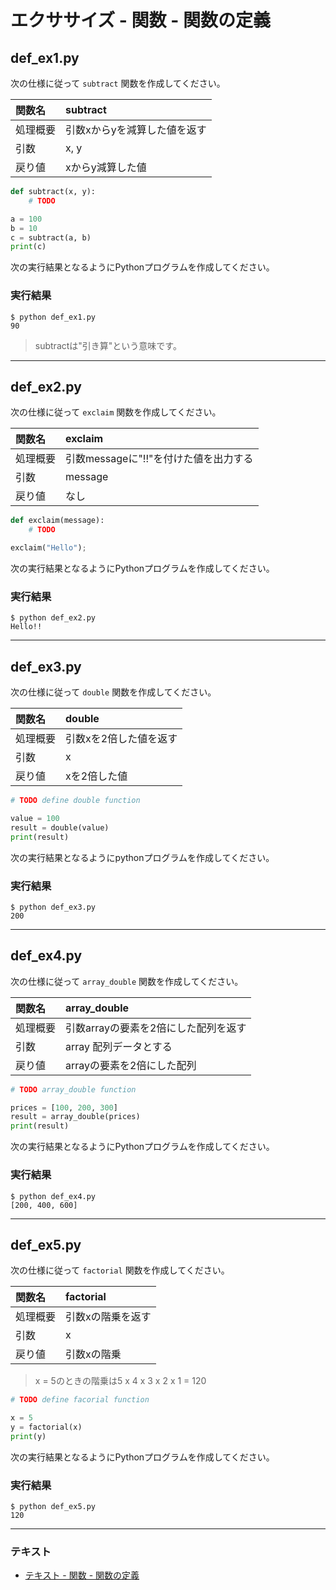 # エクササイズ - 関数 - 関数の定義

## def_ex1.py

次の仕様に従って `subtract` 関数を作成してください。

|関数名|subtract|
|:--|:--|
|処理概要|引数xからyを減算した値を返す|
|引数|x, y|
|戻り値|xからy減算した値|

``` python
def subtract(x, y):
    # TODO

a = 100
b = 10
c = subtract(a, b)
print(c)

```

次の実行結果となるようにPythonプログラムを作成してください。

### 実行結果

``` 
$ python def_ex1.py 
90
```

> subtractは"引き算"という意味です。

---

## def_ex2.py

次の仕様に従って `exclaim` 関数を作成してください。

|関数名|exclaim|
|:--|:--|
|処理概要|引数messageに"!!"を付けた値を出力する|
|引数|message|
|戻り値|なし|

``` python
def exclaim(message):
    # TODO

exclaim("Hello");

```

次の実行結果となるようにPythonプログラムを作成してください。

### 実行結果

``` 
$ python def_ex2.py   
Hello!!
```

---

## def_ex3.py

次の仕様に従って `double` 関数を作成してください。

|関数名|double|
|:--|:--|
|処理概要|引数xを2倍した値を返す|
|引数|x|
|戻り値|xを2倍した値|

``` python
# TODO define double function

value = 100
result = double(value)
print(result)
```

次の実行結果となるようにpythonプログラムを作成してください。

### 実行結果

``` 
$ python def_ex3.py
200
```

---

## def_ex4.py

次の仕様に従って `array_double` 関数を作成してください。

|関数名|array_double|
|:--|:--|
|処理概要|引数arrayの要素を2倍にした配列を返す|
|引数|array 配列データとする|
|戻り値|arrayの要素を2倍にした配列|

``` python
# TODO array_double function

prices = [100, 200, 300]
result = array_double(prices)
print(result)
```

次の実行結果となるようにPythonプログラムを作成してください。

### 実行結果

``` 
$ python def_ex4.py
[200, 400, 600]
```

---

## def_ex5.py

次の仕様に従って `factorial` 関数を作成してください。

|関数名|factorial|
|:--|:--|
|処理概要|引数xの階乗を返す|
|引数|x|
|戻り値|引数xの階乗|

> x = 5のときの階乗は5 x 4 x 3 x 2 x 1 = 120

``` python
# TODO define facorial function

x = 5
y = factorial(x)
print(y)
```

次の実行結果となるようにPythonプログラムを作成してください。

### 実行結果

``` 
$ python def_ex5.py
120
```

---

### テキスト

* [テキスト - 関数 - 関数の定義](../text/12_basic_ex.md)
